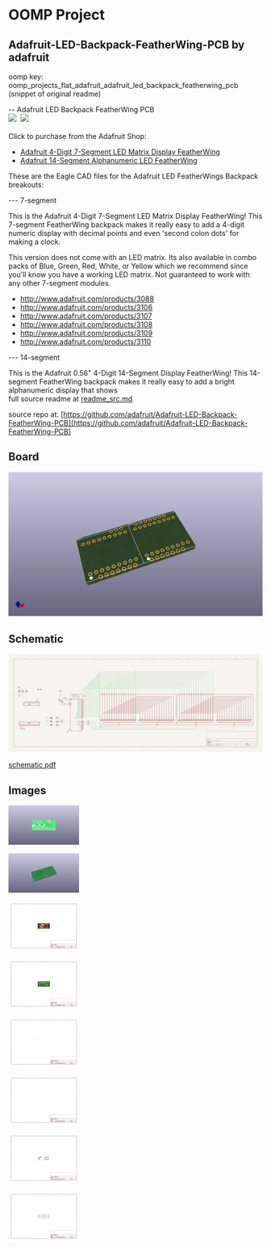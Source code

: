 # OOMP Project  
## Adafruit-LED-Backpack-FeatherWing-PCB  by adafruit  
  
oomp key: oomp_projects_flat_adafruit_adafruit_led_backpack_featherwing_pcb  
(snippet of original readme)  
  
-- Adafruit LED Backpack FeatherWing PCB  
<a href="http://www.adafruit.com/products/3088"><img src="assets/3088.jpg?raw=true" width="400px"></a>&nbsp; <a href="http://www.adafruit.com/products/3089"><img src="assets/3089.jpg?raw=true" width="400px"></a><br />  
Click to purchase from the Adafruit Shop:  
- [Adafruit 4-Digit 7-Segment LED Matrix Display FeatherWing](https://www.adafruit.com/product/3088)  
- [Adafruit 14-Segment Alphanumeric LED FeatherWing](https://www.adafruit.com/product/3089)  
  
These are the Eagle CAD files for the Adafruit LED FeatherWings Backpack breakouts:  
  
--- 7-segment  
  
This is the Adafruit 4-Digit 7-Segment LED Matrix Display FeatherWing! This 7-segment FeatherWing backpack makes it really easy to add a 4-digit numeric display with decimal points and even 'second colon dots' for making a clock.  
  
This version does not come with an LED matrix. Its also available in combo packs of Blue, Green, Red, White, or Yellow which we recommend since you'll know you have a working LED matrix. Not guaranteed to work with any other 7-segment modules.  
  
- http://www.adafruit.com/products/3088  
- http://www.adafruit.com/products/3106  
- http://www.adafruit.com/products/3107  
- http://www.adafruit.com/products/3108  
- http://www.adafruit.com/products/3109  
- http://www.adafruit.com/products/3110  
  
--- 14-segment  
  
This is the Adafruit 0.56" 4-Digit 14-Segment Display FeatherWing! This 14-segment FeatherWing backpack makes it really easy to add a bright alphanumeric display that shows  
  full source readme at [readme_src.md](readme_src.md)  
  
source repo at: [https://github.com/adafruit/Adafruit-LED-Backpack-FeatherWing-PCB](https://github.com/adafruit/Adafruit-LED-Backpack-FeatherWing-PCB)  
## Board  
  
[![working_3d.png](working_3d_600.png)](working_3d.png)  
## Schematic  
  
[![working_schematic.png](working_schematic_600.png)](working_schematic.png)  
  
[schematic pdf](working_schematic.pdf)  
## Images  
  
[![working_3D_bottom.png](working_3D_bottom_140.png)](working_3D_bottom.png)  
  
[![working_3D_top.png](working_3D_top_140.png)](working_3D_top.png)  
  
[![working_assembly_page_01.png](working_assembly_page_01_140.png)](working_assembly_page_01.png)  
  
[![working_assembly_page_02.png](working_assembly_page_02_140.png)](working_assembly_page_02.png)  
  
[![working_assembly_page_03.png](working_assembly_page_03_140.png)](working_assembly_page_03.png)  
  
[![working_assembly_page_04.png](working_assembly_page_04_140.png)](working_assembly_page_04.png)  
  
[![working_assembly_page_05.png](working_assembly_page_05_140.png)](working_assembly_page_05.png)  
  
[![working_assembly_page_06.png](working_assembly_page_06_140.png)](working_assembly_page_06.png)  
